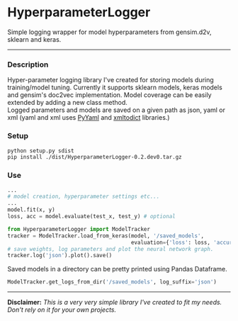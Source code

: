 # HyperparameterLogger  
Simple logging wrapper for model hyperparameters from gensim.d2v, sklearn and keras.  
  
---  
### Description  
Hyper-parameter logging library I've created for storing models during training/model tuning. Currently it supports sklearn models, keras models and gensim's doc2vec implementation. Model coverage can be easily extended by adding a new class method.  
Logged parameters and models are saved on a given path as json, yaml or xml (yaml and xml uses [PyYaml](https://pyyaml.org/) and [xmltodict](https://github.com/martinblech/xmltodict) libraries.)

### Setup
```bash
python setup.py sdist
pip install ./dist/HyperparameterLogger-0.2.dev0.tar.gz
```
### Use
```python
... 
# model creation, hyperparameter settings etc...
...
model.fit(x, y)
loss, acc = model.evaluate(test_x, test_y) # optional

from HyperparameterLogger import ModelTracker
tracker = ModelTracker.load_from_keras(model, '/saved_models',
                                       evaluation={'loss': loss, 'accuracy': acc})
# save weights, log parameters and plot the neural network graph.
tracker.log('json').plot().save()

```
  
Saved models in a directory can be pretty printed using Pandas Dataframe.
```python
ModelTracker.get_logs_from_dir('/saved_models', log_suffix='json')
```

---  
**Disclaimer:** *This is a very very simple library I've created to fit my needs. Don't rely on it for your own projects.*
